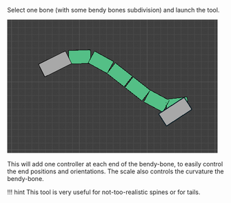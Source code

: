  Select one bone (with some bendy bones subdivision) and launch the tool.

![B-Bone Controllers](img\bbone.png)

This will add one controller at each end of the bendy-bone, to easily control the end positions and orientations. The scale also controls the curvature the bendy-bone.

!!! hint
    This tool is very useful for not-too-realistic spines or for tails.